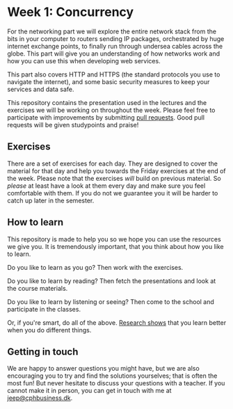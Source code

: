 # Week 1: Concurrency
For the networking part we will explore the entire network stack from the bits in your computer to routers sending IP packages, orchestrated by huge internet exchange points, to finally run through undersea cables across the globe. This part will give you an understanding of how networks work and how you can use this when developing web services.

This part also covers HTTP and HTTPS (the standard protocols you use to navigate the internet), and some basic security measures to keep your services and data safe.

This repository contains the presentation used in the lectures and the exercises we will
be working on throughout the week. Please feel free to participate with improvements by
submitting [pull requests](https://help.github.com/articles/about-pull-requests/). Good
pull requests will be given studypoints and praise!

## Exercises
There are a set of exercises for each day. They are designed to cover the material
for that day and help you towards the Friday exercises at the end of the week. Please
note that the exercises _will_ build on previous material. So _please_ at least have
a look at them every day and make sure you feel comfortable with them. If you do not
we guarantee you it will be harder to catch up later in the semester.

## How to learn
This repository is made to help you so we hope you can use the resources we give you.
It is tremendously important, that you think about how you like to learn.

Do you like to learn as you go? Then work with the exercises.

Do you like to learn by reading? Then fetch the presentations and look at the course
materials.

Do you like to learn by listening or seeing? Then come to the school and participate
in the classes.

Or, if you're smart, do all of the above. 
[Research shows](https://en.wikipedia.org/wiki/Learning_theory_(education)#Multimedia_learning)
that you learn better when you do different things.

## Getting in touch
We are happy to answer questions you might have, but we are also encouraging you
to try and find the solutions yourselves; that is often the most fun! But never
hesitate to discuss your questions with a teacher. If you cannot make it in person,
you can get in touch with me at jeep@cphbusiness.dk.
